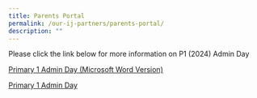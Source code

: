 ```yaml
---
title: Parents Portal
permalink: /our-ij-partners/parents-portal/
description: ""
---
```

Please click the link below for more information on P1 (2024) Admin Day

[Primary 1 Admin Day (Microsoft Word Version)](https://file.go.gov.sg/p1adminday2024.docx)


[Primary 1 Admin Day](/files/primary%201%20-%20admin%20day%20information.pdf)
